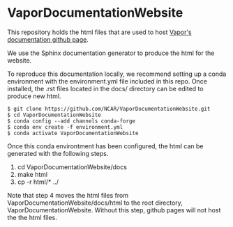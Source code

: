 # VaporDocumentationWebsite
This repository holds the html files that are used to host [Vapor's documentation github page](https://ncar.github.io/VaporDocumentationWebsite/).

We use the Sphinx documentation generator to produce the html for the website.

To reproduce this documentation locally, we recommend setting up a conda environment with the environment.yml file included in this repo.  Once installed, the .rst files located in the docs/ directory can be edited to produce new html.

    $ git clone https://github.com/NCAR/VaporDocumentationWebsite.git
    $ cd VaporDocumentationWebsite
    $ conda config --add channels conda-forge
    $ conda env create -f environment.yml
    $ conda activate VaporDocumentationWebsite

Once this conda environtment has been configured, the html can be generated with the following steps.

1) cd VaporDocumentationWebsite/docs
2) make html
3) cp -r html/* ../

Note that step 4 moves the html files from VaporDocumentationWebsite/docs/html to the root directory, VaporDocumentationWebsite.  Without this step, github pages will not host the the html files.
